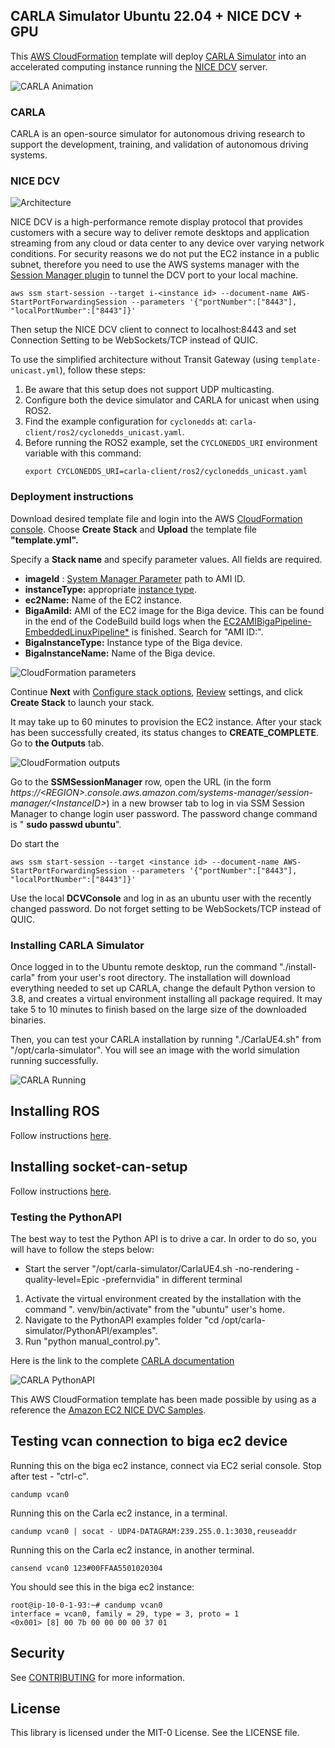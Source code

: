## CARLA Simulator Ubuntu 22.04 + NICE DCV + GPU

This [AWS CloudFormation](https://aws.amazon.com/cloudformation/) template will deploy [CARLA Simulator](https://carla.org/) into an accelerated computing instance running the [NICE DCV](https://aws.amazon.com/hpc/dcv/) server.

![CARLA Animation](/images/carla-ubuntu-2204.gif "CARLA Animation")

### CARLA

CARLA is an open-source simulator for autonomous driving research to support the development, training, and validation of autonomous driving systems.

### NICE DCV

![Architecture](/images/arch.png "Architecture")

NICE DCV is a high-performance remote display protocol that provides customers with a secure way to deliver remote desktops and application streaming from any cloud or data center to any device over varying network conditions.
For security reasons we do not put the EC2 instance in a public subnet, therefore you need to use the AWS systems manager with the [Session Manager plugin](https://docs.aws.amazon.com/systems-manager/latest/userguide/install-plugin-debian-and-ubuntu.html) to tunnel the DCV port to your local machine.
```
aws ssm start-session --target i-<instance id> --document-name AWS-StartPortForwardingSession --parameters '{"portNumber":["8443"], "localPortNumber":["8443"]}'
```
Then setup the NICE DCV client to connect to localhost:8443 and set Connection Setting to be WebSockets/TCP instead of QUIC.

To use the simplified architecture without Transit Gateway (using `template-unicast.yml`), follow these steps:

1. Be aware that this setup does not support UDP multicasting.
2. Configure both the device simulator and CARLA for unicast when using ROS2.
3. Find the example configuration for `cyclonedds` at: `carla-client/ros2/cyclonedds_unicast.yaml`.
4. Before running the ROS2 example, set the `CYCLONEDDS_URI` environment variable with this command:
   ```
   export CYCLONEDDS_URI=carla-client/ros2/cyclonedds_unicast.yaml
   ```

### Deployment instructions

Download desired template file and login into the AWS [CloudFormation console](https://console.aws.amazon.com/cloudformation/home#/stacks/create/template). Choose **Create Stack** and **Upload** the template file **"template.yml".**

Specify a **Stack name** and specify parameter values. All fields are required.

- **imageId** : [System Manager Parameter](https://aws.amazon.com/blogs/compute/using-system-manager-parameter-as-an-alias-for-ami-id/) path to AMI ID.
- **instanceType:** appropriate [instance type](https://docs.aws.amazon.com/AWSEC2/latest/UserGuide/instance-types.html).
- **ec2Name:** Name of the EC2 instance.
- **BigaAmiId:** AMI of the EC2 image for the Biga device. This can be found in the end of the CodeBuild build logs when the [EC2AMIBigaPipeline-EmbeddedLinuxPipeline*](https://github.com/aws4embeddedlinux/demo-iot-automotive-embeddedlinux-image) is finished. Search for "AMI ID:".
- **BigaInstanceType:** Instance type of the Biga device.
- **BigaInstanceName:** Name of the Biga device.

![CloudFormation parameters](/images/cloudformation-parameters.png "Parameters")

Continue **Next** with [Configure stack options](https://docs.aws.amazon.com/AWSCloudFormation/latest/UserGuide/cfn-console-add-tags.html), [Review](https://docs.aws.amazon.com/AWSCloudFormation/latest/UserGuide/cfn-using-console-create-stack-review.html) settings, and click **Create Stack** to launch your stack.

It may take up to 60 minutes to provision the EC2 instance. After your stack has been successfully created, its status changes to **CREATE\_COMPLETE**. Go to **the Outputs** tab.

![CloudFormation outputs](/images/cloudformation-outputs.png "Outputs")

Go to the **SSMSessionManager** row, open the URL (in the form _https://\<REGION\>.console.aws.amazon.com/systems-manager/session-manager/\<InstanceID\>_) in a new browser tab to log in via SSM Session Manager to change login user password. The password change command is " **sudo passwd ubuntu**".

Do start the
```
aws ssm start-session --target <instance id> --document-name AWS-StartPortForwardingSession --parameters '{"portNumber":["8443"], "localPortNumber":["8443"]}'
```
Use the local **DCVConsole** and log in as an ubuntu user with the recently changed password. Do not forget setting to be WebSockets/TCP instead of QUIC.

### Installing CARLA Simulator

Once logged in to the Ubuntu remote desktop, run the command "./install-carla" from your user's root directory. The installation will download everything needed to set up CARLA, change the default Python version to 3.8, and creates a virtual environment installing all package required. It may take 5 to 10 minutes to finish based on the large size of the downloaded binaries.

Then, you can test your CARLA installation by running "./CarlaUE4.sh" from "/opt/carla-simulator". You will see an image with the world simulation running successfully.

![CARLA Running](/images/carla-running.png "CARLA Running")

## Installing ROS
Follow instructions [here](carla-client/README.md).

## Installing socket-can-setup
Follow instructions [here](socket-can-setup/README.md).

### Testing the PythonAPI

The best way to test the Python API is to drive a car. In order to do so, you will have to follow the steps below:

- Start the server "/opt/carla-simulator/CarlaUE4.sh -no-rendering -quality-level=Epic -prefernvidia" in different terminal

1. Activate the virtual environment created by the installation with the command ". venv/bin/activate" from the "ubuntu" user's home.
2. Navigate to the PythonAPI examples folder "cd /opt/carla-simulator/PythonAPI/examples".
3. Run "python manual\_control.py".

Here is the link to the complete [CARLA documentation](https://carla.readthedocs.io/en/0.9.13/)

![CARLA PythonAPI](/images/carla-manual-conrtrol.png "CARLA PythonAPI")

This AWS CloudFormation template has been made possible by using as a reference the [Amazon EC2 NICE DVC Samples](https://github.com/aws-samples/amazon-ec2-nice-dcv-samples).

## Testing vcan connection to biga ec2 device
Running this on the biga ec2 instance, connect via EC2 serial console. Stop after test - "ctrl-c".
```
candump vcan0
```

Running this on the Carla ec2 instance, in a terminal.

```
candump vcan0 | socat - UDP4-DATAGRAM:239.255.0.1:3030,reuseaddr
```

Running this on the Carla ec2 instance, in another terminal.


```
cansend vcan0 123#00FFAA5501020304
```

You should see this in the biga ec2 instance:

```
root@ip-10-0-1-93:~# candump vcan0
interface = vcan0, family = 29, type = 3, proto = 1
<0x001> [8] 00 7b 00 00 00 00 37 01
```

## Security

See [CONTRIBUTING](CONTRIBUTING.md#security-issue-notifications) for more information.

## License

This library is licensed under the MIT-0 License. See the LICENSE file.
